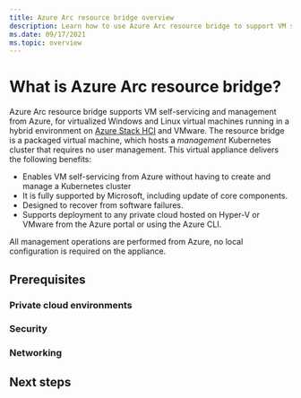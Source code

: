 ```yaml
---
title: Azure Arc resource bridge overview
description: Learn how to use Azure Arc resource bridge to support VM self-servicing on Azure Stack HCI, VMware, and System Center Virtual Machine Manager.
ms.date: 09/17/2021
ms.topic: overview
---
```


# What is Azure Arc resource bridge?

Azure Arc resource bridge supports VM self-servicing and management from Azure, for virtualized Windows and Linux virtual machines running in a hybrid environment on [Azure Stack HCI](/azure-stack/hci/overview) and VMware. The resource bridge is a packaged virtual machine, which hosts a *management* Kubernetes cluster that requires no user management. This virtual appliance delivers the following benefits:

* Enables VM self-servicing from Azure without having to create and manage a Kubernetes cluster
* It is fully supported by Microsoft, including update of core components. 
* Designed to recover from software failures.
* Supports deployment to any private cloud hosted on Hyper-V or VMware from the Azure portal or using the Azure CLI.

All management operations are performed from Azure, no local configuration is required on the appliance.

## Prerequisites

### Private cloud environments

### Security

### Networking

## Next steps
